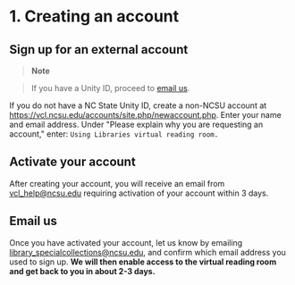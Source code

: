 # 1. Creating an account

## Sign up for an external account

> **Note**

> If you have a Unity ID, proceed to [email us](#email-us).

If you do not have a NC State Unity ID, create a non-NCSU account at <https://vcl.ncsu.edu/accounts/site.php/newaccount.php>. Enter your name and email address. Under "Please explain why you are requesting an account," enter: `Using Libraries virtual reading room.`

## Activate your account

After creating your account, you will receive an email from vcl_help@ncsu.edu requiring activation of your account within 3 days.

## Email us

Once you have activated your account, let us know by emailing library_specialcollections@ncsu.edu, and confirm which email address you used to sign up. **We will then enable access to the virtual reading room and get back to you in about 2-3 days.**